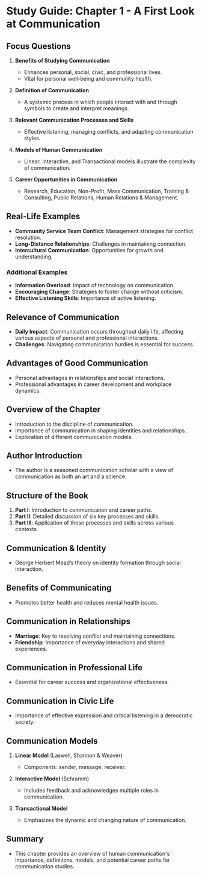 # Study Guide: Chapter 1 - A First Look at Communication 
  
## Focus Questions 
1. **Benefits of Studying Communication** 
   - Enhances personal, social, civic, and professional lives. 
   - Vital for personal well-being and community health. 
  
2. **Definition of Communication** 
   - A systemic process in which people interact with and through symbols to create and interpret meanings. 
  
3. **Relevant Communication Processes and Skills** 
   - Effective listening, managing conflicts, and adapting communication styles. 
  
4. **Models of Human Communication** 
   - Linear, Interactive, and Transactional models illustrate the complexity of communication. 
  
5. **Career Opportunities in Communication** 
   - Research, Education, Non-Profit, Mass Communication, Training & Consulting, Public Relations, Human Relations & Management. 
  
## Real-Life Examples 
- **Community Service Team Conflict**: Management strategies for conflict resolution. 
- **Long-Distance Relationships**: Challenges in maintaining connection. 
- **Intercultural Communication**: Opportunities for growth and understanding. 
  
### Additional Examples 
- **Information Overload**: Impact of technology on communication. 
- **Encouraging Change**: Strategies to foster change without criticism. 
- **Effective Listening Skills**: Importance of active listening. 
  
## Relevance of Communication 
- **Daily Impact**: Communication occurs throughout daily life, affecting various aspects of personal and professional interactions. 
- **Challenges**: Navigating communication hurdles is essential for success. 
  
## Advantages of Good Communication 
- Personal advantages in relationships and social interactions. 
- Professional advantages in career development and workplace dynamics. 
  
## Overview of the Chapter 
- Introduction to the discipline of communication. 
- Importance of communication in shaping identities and relationships. 
- Exploration of different communication models. 
  
## Author Introduction 
- The author is a seasoned communication scholar with a view of communication as both an art and a science. 
  
## Structure of the Book 
1. **Part I**: Introduction to communication and career paths. 
2. **Part II**: Detailed discussion of six key processes and skills. 
3. **Part III**: Application of these processes and skills across various contexts. 
  
## Communication & Identity 
- George Herbert Mead’s theory on identity formation through social interaction. 
  
## Benefits of Communicating 
- Promotes better health and reduces mental health issues. 
  
## Communication in Relationships 
- **Marriage**: Key to resolving conflict and maintaining connections. 
- **Friendship**: Importance of everyday interactions and shared experiences. 
  
## Communication in Professional Life 
- Essential for career success and organizational effectiveness. 
  
## Communication in Civic Life 
- Importance of effective expression and critical listening in a democratic society. 
  
## Communication Models 
1. **Linear Model** (Laswell, Shannon & Weaver) 
   - Components: sender, message, receiver. 
   
2. **Interactive Model** (Schramm) 
   - Includes feedback and acknowledges multiple roles in communication. 
   
3. **Transactional Model** 
   - Emphasizes the dynamic and changing nature of communication. 
  
## Summary 
- This chapter provides an overview of human communication's importance, definitions, models, and potential career paths for communication studies. 
  
  
 

